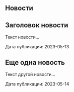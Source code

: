 <section>
  <h1>Новости</h1>
  <article>
    <h2>Заголовок новости</h2>
    <p>Текст новости...</p>
    <p>Дата публикации: 2023-05-13</p>
  </article>
  <article>
    <h2>Еще одна новость</h2>
    <p>Текст другой новости...</p>
    <p>Дата публикации: 2023-05-14</p>
  </article>
</section>
